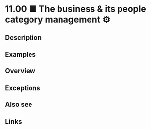 # 11.00 ■ The business & its people category management ⚙️

## Description

## Examples

## Overview

## Exceptions

## Also see


## Links
